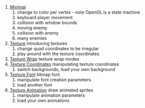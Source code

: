 1. [Minimal](MinimalExample)
    1. change to color per vertex - note OpenGL is a state machine
    1. keyboard player movement
    1. collision with window bounds
    1. moving enemy
    1. collision with enemy
    1. many enemies
1. [Texture](TextureExample) introducing textures
    1. change quad coordinates to be irregular
    1. play around with the texture coordinates
1. [Texture Wrap](TextureWrapExample) texture wrap modes
1. [Texture Coordinates](TextureCoordExample) manipulating texture coordinates
    1. switch backgrounds, load your own background
1. [Texture Font](TextureFontExample) bitmap font
    1. manipulate font creation parameters
    1. load another font
1. [Texture Animation](TextureAnimExample) draw animated sprites
    1. manipulate animation parameters
    1. load your own animations
